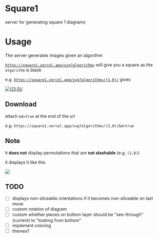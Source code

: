 # Square1

server for generating square 1 diagrams

# Usage

The server generates images given an algorithm

[`https://square1.vercel.app/svg?algorithm=`](https://square1.vercel.app/svg?algorithm=) will give you a square as the `algorithm` is blank

e.g. [`https://square1.vercel.app/svg?algorithm=/(3,0)/`](<https://square1.vercel.app/svg?algorithm=/(3,0)/>) gives

[![/(3,0)/](<https://square1.vercel.app/svg?algorithm=/(3,0)/>)](<https://square1.vercel.app/svg?algorithm=/(3,0)/>)

## Download

attach `&d=true` at the end of the url

e.g. `https://square1.vercel.app/svg?algorithm=/(3,0)/&d=true`

## Note

it **does not** display permutations that are **not slashable** (e.g. `(2,0)`)

it displays it like this

![](https://media.discordapp.net/attachments/699781597515481159/925734327118077962/unknown.png)

## TODO

-   [ ] displays non-sliceable orientations if it becomes non-sliceable on last move
-   [ ] custom rotation of diagram
-   [ ] custom whether pieces on bottom layer should be "see-through"(current) to "looking from bottom"
-   [ ] implement coloring
-   [ ] themes?

